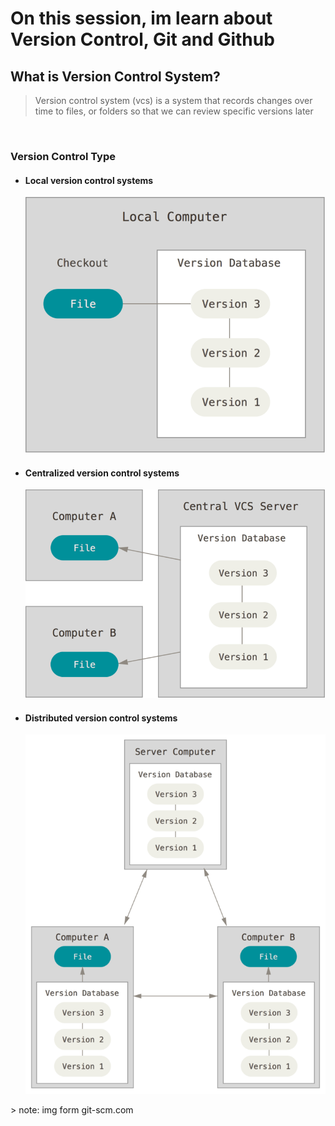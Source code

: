 # On this session, im learn about Version Control, Git and Github

## What is Version Control System?
> Version control system (vcs) is a system that records changes over time to files, or folders so that we can review specific versions later
<br>
<h3>Version Control Type</h3>
 <ul>
  <li> 
     <h4>Local version control systems</h4>
     <img src="./img/local.png"/>
  </li>
  <li> 
     <h4>Centralized version control systems</h4>
     <img src="./img/centralized.png"/>
  </li>
   <li> 
     <h4>Distributed version control systems</h4>
     <img src="./img/distributed.png"/>
   </li>
  </ul>
> note: img form git-scm.com